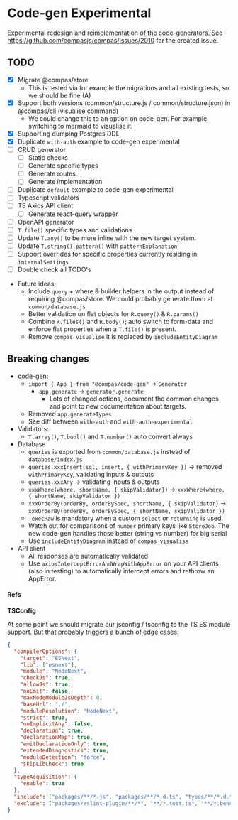 # Code-gen Experimental

Experimental redesign and reimplementation of the code-generators. See
https://github.com/compasjs/compas/issues/2010 for the created issue.

## TODO

- [x] Migrate @compas/store
  - This is tested via for example the migrations and all existing tests, so we
    should be fine (A)
- [x] Support both versions (common/structure.js / common/structure.json) in
      @compas/cli (visualise command)
  - We could change this to an option on code-gen. For example switching to
    mermaid to visualise it.
- [x] Supporting dumping Postgres DDL
- [x] Duplicate `with-auth` example to code-gen experimental
- [ ] CRUD generator
  - [ ] Static checks
  - [ ] Generate specific types
  - [ ] Generate routes
  - [ ] Generate implementation
- [ ] Duplicate `default` example to code-gen experimental
- [ ] Typescript validators
- [ ] TS Axios API client
  - [ ] Generate react-query wrapper
- [ ] OpenAPI generator
- [ ] `T.file()` specific types and validations
- [ ] Update `T.any()` to be more inline with the new target system.
- [ ] Update `T.string().pattern()` with `patternExplanation`
- [ ] Support overrides for specific properties currently residing in
      `internalSettings`
- [ ] Double check all TODO's
- Future ideas;
  - Include `query` + where & builder helpers in the output instead of requiring
    @compas/store. We could probably generate them at `common/database.js`
  - Better validation on flat objects for `R.query()` & `R.params()`
  - Combine `R.files()` and `R.body()`; auto switch to form-data and enforce
    flat properties when a `T.file()` is present.
  - Remove `compas visualise` it is replaced by `includeEntityDiagram`

## Breaking changes

- code-gen:
  - `import { App } from "@compas/code-gen"` -> `Generator`
    - `app.generate` -> `generator.generate`
      - Lots of changed options, document the common changes and point to new
        documentation about targets.
  - Removed `app.generateTypes`
  - See diff between `with-auth` and `with-auth-experimental`
- Validators:
  - `T.array()`, `T.bool()` and `T.number()` auto convert always
- Database
  - `queries` is exported from `common/database.js` instead of
    `database/index.js`
  - `queries.xxxInsert(sql, insert, { withPrimaryKey })` -> removed
    `withPrimaryKey`, validating inputs & outputs
  - `queries.xxxAny` -> validating inputs & outputs
  - `xxxWhere(where, shortName, { skipValidator})` ->
    `xxxWhere(where, { shortName, skipValidator })`
  - `xxxOrderBy(orderBy, orderBySpec, shortName, { skipValidator}` ->
    `xxxOrderBy(orderBy, orderBySpec, { shortName, skipValidator })`
  - `.execRaw` is mandatory when a custom `select` or `returning` is used.
  - Watch out for comparisons of `number` primary keys like `StoreJob`. The new
    code-gen handles those better (string vs number) for big serial
  - Use `includeEntityDiagram` instead of `compas visualise`
- API client
  - All responses are automatically validated
  - Use `axiosInterceptErrorAndWrapWithAppError` on your API clients (also in
    testing) to automatically intercept errors and rethrow an AppError.

#### Refs

**TSConfig**

At some point we should migrate our jsconfig / tsconfig to the TS ES module
support. But that probably triggers a bunch of edge cases.

```json
{
  "compilerOptions": {
    "target": "ESNext",
    "lib": ["esnext"],
    "module": "NodeNext",
    "checkJs": true,
    "allowJs": true,
    "noEmit": false,
    "maxNodeModuleJsDepth": 0,
    "baseUrl": "./",
    "moduleResolution": "NodeNext",
    "strict": true,
    "noImplicitAny": false,
    "declaration": true,
    "declarationMap": true,
    "emitDeclarationOnly": true,
    "extendedDiagnostics": true,
    "moduleDetection": "force",
    "skipLibCheck": true
  },
  "typeAcquisition": {
    "enable": true
  },
  "include": ["packages/**/*.js", "packages/**/*.d.ts", "types/**/*.d.ts"],
  "exclude": ["packages/eslint-plugin/**/*", "**/*.test.js", "**/*.bench.js"]
}
```
